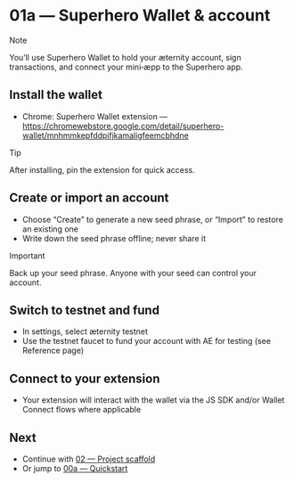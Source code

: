 # 01a — Superhero Wallet & account

> [!NOTE]
> You’ll use Superhero Wallet to hold your æternity account, sign transactions, and connect your mini‑æpp to the Superhero app.

## Install the wallet
- Chrome: Superhero Wallet extension — https://chromewebstore.google.com/detail/superhero-wallet/mnhmmkepfddpifjkamaligfeemcbhdne

> [!TIP]
> After installing, pin the extension for quick access.

## Create or import an account
- Choose “Create” to generate a new seed phrase, or “Import” to restore an existing one
- Write down the seed phrase offline; never share it

> [!IMPORTANT]
> Back up your seed phrase. Anyone with your seed can control your account.

## Switch to testnet and fund
- In settings, select æternity testnet
- Use the testnet faucet to fund your account with AE for testing (see Reference page)

## Connect to your extension
- Your extension will interact with the wallet via the JS SDK and/or Wallet Connect flows where applicable

## Next
- Continue with [02 — Project scaffold](./02-project-scaffold.md)
- Or jump to [00a — Quickstart](./00a-quickstart.md)
